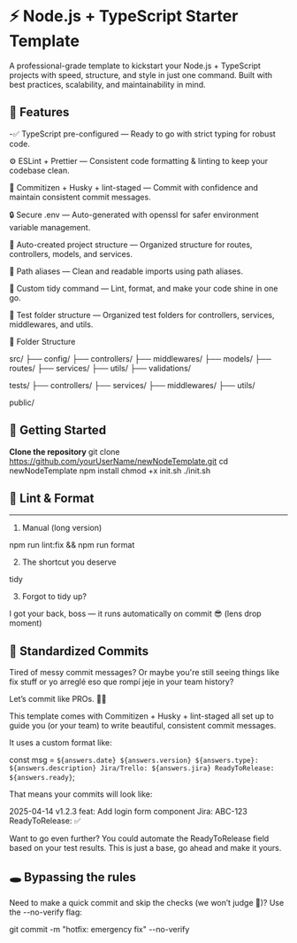 # ⚡️ Node.js + TypeScript Starter Template

A professional-grade template to kickstart your Node.js + TypeScript projects with speed, structure, and style in just one command. Built with best practices, scalability, and maintainability in mind.

## 🧰 Features

-✅ TypeScript pre-configured — Ready to go with strict typing for robust code.

⚙️ ESLint + Prettier — Consistent code formatting & linting to keep your codebase clean.

🧹 Commitizen + Husky + lint-staged — Commit with confidence and maintain consistent commit messages.

🔒 Secure .env — Auto-generated with openssl for safer environment variable management.

🧭 Auto-created project structure — Organized structure for routes, controllers, models, and services.

🎯 Path aliases — Clean and readable imports using path aliases.

🔨 Custom tidy command — Lint, format, and make your code shine in one go.

📂 Test folder structure — Organized test folders for controllers, services, middlewares, and utils.

📂 Folder Structure

src/
├── config/
├── controllers/
├── middlewares/
├── models/
├── routes/
├── services/
├── utils/
├── validations/

tests/
├── controllers/
├── services/
├── middlewares/
├── utils/

public/


## 🚀 Getting Started

**Clone the repository**
   git clone https://github.com/yourUserName/newNodeTemplate.git
   cd newNodeTemplate
   npm install
   chmod +x init.sh
   ./init.sh

## 🧼 Lint & Format

---

1. Manual (long version)

npm run lint:fix && npm run format

2. The shortcut you deserve

tidy

3. Forgot to tidy up?

I got your back, boss — it runs automatically on commit 😎
(lens drop moment)

## 💬 Standardized Commits

Tired of messy commit messages? Or maybe you're still seeing things like fix stuff or yo arreglé eso que rompí jeje in your team history?

Let’s commit like PROs. 💼😎

This template comes with Commitizen + Husky + lint-staged all set up to guide you (or your team) to write beautiful, consistent commit messages.

It uses a custom format like:

const msg = `${answers.date} ${answers.version} ${answers.type}: ${answers.description} Jira/Trello: ${answers.jira} ReadyToRelease: ${answers.ready}`;

That means your commits will look like:

2025-04-14 v1.2.3 feat: Add login form component Jira: ABC-123 ReadyToRelease: ✅

Want to go even further? You could automate the ReadyToRelease field based on your test results.
This is just a base, go ahead and make it yours.

## 🕳️ Bypassing the rules

Need to make a quick commit and skip the checks (we won’t judge 👀)?
Use the --no-verify flag:

git commit -m "hotfix: emergency fix" --no-verify

```bash

```
